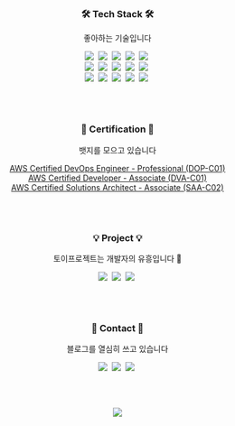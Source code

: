 <h3 align="center">🛠 Tech Stack 🛠</h3>
<p align="center">좋아하는 기술입니다</p>

<p align="center">
  <a><img src="https://img.shields.io/badge/Java-007396?style=flat-square&logo=Java&logoColor=white"/></a>&nbsp 
  <a><img src="https://img.shields.io/badge/SpringBoot-6DB33F?style=flat-square&logo=Spring&logoColor=white"/></a>&nbsp 
  <a><img src="https://img.shields.io/badge/React-0088CC?style=flat-square&logo=React&logoColor=white"/></a>&nbsp 
  <a><img src="https://img.shields.io/badge/MySQL-4479A1?style=flat-square&logo=mysql&logoColor=white"/></a>&nbsp 
  <a><img src="https://img.shields.io/badge/Redis-DC382D?style=flat-square&logo=Redis&logoColor=white"/></a>&nbsp 
  <br>
  <a><img src="https://img.shields.io/badge/AWS-232F3E?style=flat-square&logo=amazon%20aws&logoColor=white"/></a>&nbsp 
  <a><img src="https://img.shields.io/badge/Kubernetes-326CE5?style=flat-square&logo=Kubernetes&logoColor=white"/></a>&nbsp 
  <a><img src="https://img.shields.io/badge/Docker-2496ED?style=flat-square&logo=Docker&logoColor=white"/></a>&nbsp 
  <a><img src="https://img.shields.io/badge/Jenkins-D24939?style=flat-square&logo=Jenkins&logoColor=white"/></a>&nbsp 
  <a><img src="https://img.shields.io/badge/ArgoCD-269539?style=flat-square&logo=&logoColor=white"/></a>&nbsp 
  <br>
  <a><img src="https://img.shields.io/badge/Jira-0052CC?style=flat-square&logo=Jira&logoColor=white"/></a>&nbsp 
  <a><img src="https://img.shields.io/badge/Confluence-172B4D?style=flat-square&logo=Confluence&logoColor=white"/></a>&nbsp 
  <a><img src="https://img.shields.io/badge/Slack-4A154B?style=flat-square&logo=Slack&logoColor=white"/></a>&nbsp 
  <a><img src="https://img.shields.io/badge/Git-F05032?style=flat-square&logo=Git&logoColor=white"/></a>&nbsp 
  <a><img src="https://img.shields.io/badge/GitHub-181717?style=flat-square&logo=GitHub&logoColor=white"/></a>&nbsp 
</p>

<br>
<br>

<h3 align="center">🚀 Certification 🚀</h3>
<p align="center">뱃지를 모으고 있습니다</p>
<p align="center">
  <a href="https://www.youracclaim.com/badges/a74b2f56-35b5-40ad-8d17-f1f01ec66004/public_url">AWS Certified DevOps Engineer - Professional (DOP-C01)</a> <br>
  <a href="https://www.youracclaim.com/badges/01bdbb1f-bcd8-472c-8cf7-aa3351e54fe5/public_url">AWS Certified Developer - Associate (DVA-C01)</a> <br>
  <a href="https://www.youracclaim.com/badges/64c8d302-edc8-457e-9699-82a9ca0c0371/public_url">AWS Certified Solutions Architect - Associate (SAA-C02)</a> <br>
</p>

<br>
<br>

<h3 align="center">💡 Project 💡</h3>
<p align="center">토이프로젝트는 개발자의 유흥입니다 🤗</p>
<p align="center">
  <a href="https://github.com/cocoding-ss/apjung-backend"><img src="https://img.shields.io/badge/Apjung-Backend-181717?style=flat-square&logo=GitHub&logoColor=white"/></a>&nbsp 
  <a href="https://github.com/cocoding-ss/apjung-gitops"><img src="https://img.shields.io/badge/Apjung-GitOps-181717?style=flat-square&logo=GitHub&logoColor=white"/></a>&nbsp 
  <a href="https://github.com/cocoding-ss/apjung-mobile"><img src="https://img.shields.io/badge/Apjung-Mobile-181717?style=flat-square&logo=GitHub&logoColor=white"/></a>&nbsp 
</p>

<br>
<br>

<h3 align="center">📖 Contact 📖</h3>
<p align="center">블로그를 열심히 쓰고 있습니다</p>
<p align="center">
  <a href="https://labyu.github.io/"><img src="https://img.shields.io/badge/TechBlog-FF5722?style=flat-square&logo=Blogger&logoColor=white"/></a>&nbsp 
  <!--<a href="https://www.linkedin.com/in/labyu/"><img src="https://img.shields.io/badge/LinkedIn-0077B5?style=flat-square&logo=LinkedIn&logoColor=white"/></a>&nbsp--> 
  <a href="https://www.facebook.com/byu.la.71"><img src="https://img.shields.io/badge/Facebook-1877F2?style=flat-square&logo=Facebook&logoColor=white"/></a>&nbsp 
  <a href="mailto:labyu2020@gmail.com"><img src="https://img.shields.io/badge/Gmail-D14836?style=flat-square&logo=Gmail&logoColor=white"/></a>&nbsp 
</p>

<br>
<br>

<p align="center">
  <img src="https://hits.seeyoufarm.com/api/count/incr/badge.svg?url=https%3A%2F%2Fgithub.com%2Flabyu&count_bg=%2379C83D&title_bg=%23555555&icon=&icon_color=%23E7E7E7&title=Today&edge_flat=false">
</p>
